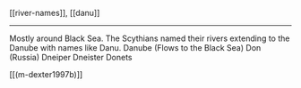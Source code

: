 [[river-names]], [[danu]]

---

Mostly around Black Sea.
The Scythians named their rivers extending to the Danube with names like Danu.
Danube (Flows to the Black Sea)
Don (Russia)
Dneiper
Dneister
Donets

[[(m-dexter1997b)]]